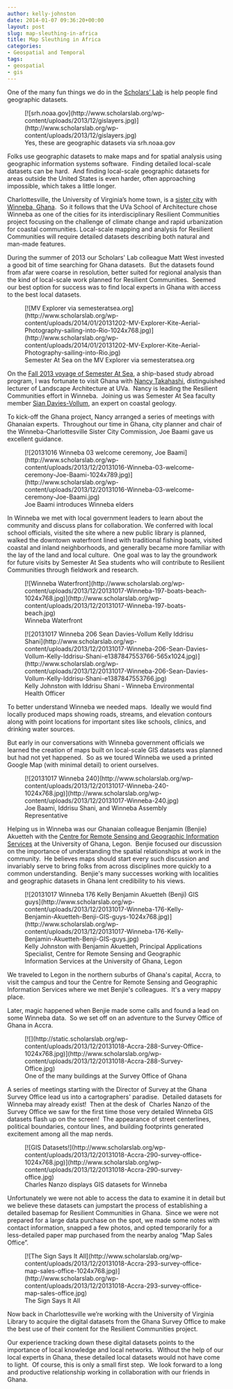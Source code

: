 ```yaml
---
author: kelly-johnston
date: 2014-01-07 09:36:20+00:00
layout: post
slug: map-sleuthing-in-africa
title: Map Sleuthing in Africa
categories:
- Geospatial and Temporal
tags:
- geospatial
- gis
---
```


One of the many fun things we do in the [Scholars’ Lab](http://guides.lib.virginia.edu/gis) is help people find geographic datasets.

<figure>
  [![srh.noaa.gov](http://www.scholarslab.org/wp-content/uploads/2013/12/gislayers.jpg)](http://www.scholarslab.org/wp-content/uploads/2013/12/gislayers.jpg)
  <figcaption>
 Yes, these are geographic datasets via srh.noaa.gov
</figcaption>

</figure>

Folks use geographic datasets to make maps and for spatial analysis using geographic information systems software.  Finding detailed local-scale datasets can be hard.  And finding local-scale geographic datasets for areas outside the United States is even harder, often approaching impossible, which takes a little longer.

Charlottesville, the University of Virginia’s home town, is a [sister city](http://www.charlottesville.org/index.aspx?page=2985) with [Winneba, Ghana](http://goo.gl/maps/mNTPQ).  So it follows that the UVa School of Architecture chose Winneba as one of the cities for its interdisciplinary Resilient Communities project focusing on the challenge of climate change and rapid urbanization for coastal communities. Local-scale mapping and analysis for Resilient Communities will require detailed datasets describing both natural and man-made features.

During the summer of 2013 our Scholars' Lab colleague Matt West invested a good bit of time searching for Ghana datasets.  But the datasets found from afar were coarse in resolution, better suited for regional analysis than the kind of local-scale work planned for Resilient Communities.  Seemed our best option for success was to find local experts in Ghana with access to the best local datasets.

<figure>
  [![MV Explorer via semesteratsea.org](http://www.scholarslab.org/wp-content/uploads/2014/01/20131202-MV-Explorer-Kite-Aerial-Photography-sailing-into-Rio-1024x768.jpg)](http://www.scholarslab.org/wp-content/uploads/2014/01/20131202-MV-Explorer-Kite-Aerial-Photography-sailing-into-Rio.jpg)
  <figcaption>
 Semester At Sea on the MV Explorer via semesteratsea.org
</figcaption>

</figure>

On the [Fall 2013 voyage of Semester At Sea](http://www.semesteratsea.org/voyages/fall-2013/), a ship-based study abroad program, I was fortunate to visit Ghana with [Nancy Takahashi](http://www.arch.virginia.edu/people/directory/nancy-takahashi), distinguished lecturer of Landscape Architecture at UVa.  Nancy is leading the Resilient Communities effort in Winneba.  Joining us was Semester At Sea faculty member [Sian Davies-Vollum](http://www.semesteratsea.org/faculty-and-staff/sian-davies-vollum/), an expert on coastal geology.

To kick-off the Ghana project, Nancy arranged a series of meetings with Ghanaian experts.  Throughout our time in Ghana, city planner and chair of the Winneba-Charlottesville Sister City Commission, Joe Baami gave us excellent guidance.

<figure>
  [![20131016 Winneba 03 welcome ceremony, Joe Baami](http://www.scholarslab.org/wp-content/uploads/2013/12/20131016-Winneba-03-welcome-ceremony-Joe-Baami-1024x789.jpg)](http://www.scholarslab.org/wp-content/uploads/2013/12/20131016-Winneba-03-welcome-ceremony-Joe-Baami.jpg)
  <figcaption>
 Joe Baami introduces Winneba elders
</figcaption>

</figure>

In Winneba we met with local government leaders to learn about the community and discuss plans for collaboration. We conferred with local school officials, visited the site where a new public library is planned, walked the downtown waterfront lined with traditional fishing boats, visited coastal and inland neighborhoods, and generally became more familiar with the lay of the land and local culture.  One goal was to lay the groundwork for future visits by Semester At Sea students who will contribute to Resilient Communities through fieldwork and research.

<figure>
  [![Winneba Waterfront](http://www.scholarslab.org/wp-content/uploads/2013/12/20131017-Winneba-197-boats-beach-1024x768.jpg)](http://www.scholarslab.org/wp-content/uploads/2013/12/20131017-Winneba-197-boats-beach.jpg)
  <figcaption>
 Winneba Waterfront
</figcaption>

</figure>

<figure>
  [![20131017 Winneba 206 Sean Davies-Vollum Kelly Iddrisu Shani](http://www.scholarslab.org/wp-content/uploads/2013/12/20131017-Winneba-206-Sean-Davies-Vollum-Kelly-Iddrisu-Shani-e1387847553766-565x1024.jpg)](http://www.scholarslab.org/wp-content/uploads/2013/12/20131017-Winneba-206-Sean-Davies-Vollum-Kelly-Iddrisu-Shani-e1387847553766.jpg)
  <figcaption>
 Kelly Johnston with Iddrisu Shani - Winneba Environmental Health Officer
</figcaption>

</figure>

To better understand Winneba we needed maps.  Ideally we would find locally produced maps showing roads, streams, and elevation contours along with point locations for important sites like schools, clinics, and drinking water sources.

But early in our conversations with Winneba government officials we learned the creation of maps built on local-scale GIS datasets was planned but had not yet happened.  So as we toured Winneba we used a printed Google Map (with minimal detail) to orient ourselves.

<figure>
  [![20131017 Winneba 240](http://www.scholarslab.org/wp-content/uploads/2013/12/20131017-Winneba-240-1024x768.jpg)](http://www.scholarslab.org/wp-content/uploads/2013/12/20131017-Winneba-240.jpg)
  <figcaption>
 Joe Baami, Iddrisu Shani, and Winneba Assembly Representative
</figcaption>

</figure>

Helping us in Winneba was our Ghanaian colleague Benjamin (Benjie) Akuetteh with the [Centre for Remote Sensing and Geographic Information Services](http://cersgis.org/home.html) at the University of Ghana, Legon.  Benjie focused our discussion on the importance of understanding the spatial relationships at work in the community.  He believes maps should start every such discussion and invariably serve to bring folks from across disciplines more quickly to a common understanding.  Benjie's many successes working with localities and geographic datasets in Ghana lent credibility to his views.

<figure>
  [![20131017 Winneba 176 Kelly Benjamin Akuetteh (Benji) GIS guys](http://www.scholarslab.org/wp-content/uploads/2013/12/20131017-Winneba-176-Kelly-Benjamin-Akuetteh-Benji-GIS-guys-1024x768.jpg)](http://www.scholarslab.org/wp-content/uploads/2013/12/20131017-Winneba-176-Kelly-Benjamin-Akuetteh-Benji-GIS-guys.jpg)
  <figcaption>
 Kelly Johnston with Benjamin Akuetteh, Principal Applications Specialist, Centre for Remote Sensing and Geographic Information Services at the University of Ghana, Legon
</figcaption>

</figure>

We traveled to Legon in the northern suburbs of Ghana's capital, Accra, to visit the campus and tour the Centre for Remote Sensing and Geographic Information Services where we met Benjie's colleagues.  It's a very mappy place.

Later, magic happened when Benjie made some calls and found a lead on some Winneba data.  So we set off on an adventure to the Survey Office of Ghana in Accra.

<figure>
  [![](http://static.scholarslab.org/wp-content/uploads/2013/12/20131018-Accra-288-Survey-Office-1024x768.jpg)](http://www.scholarslab.org/wp-content/uploads/2013/12/20131018-Accra-288-Survey-Office.jpg)
  <figcaption>
 One of the many buildings at the Survey Office of Ghana
</figcaption>

</figure>

A series of meetings starting with the Director of Survey at the Ghana Survey Office lead us into a cartographers' paradise.  Detailed datasets for Winneba may already exist!  Then at the desk of  Charles Nanzo of the Survey Office we saw for the first time those very detailed Winneba GIS datasets flash up on the screen!  The appearance of street centerlines, political boundaries, contour lines, and building footprints generated excitement among all the map nerds.

<figure>
  [![GIS Datasets!](http://www.scholarslab.org/wp-content/uploads/2013/12/20131018-Accra-290-survey-office-1024x768.jpg)](http://www.scholarslab.org/wp-content/uploads/2013/12/20131018-Accra-290-survey-office.jpg)
  <figcaption>
 Charles Nanzo displays GIS datasets for Winneba
</figcaption>

</figure>

Unfortunately we were not able to access the data to examine it in detail but we believe these datasets can jumpstart the process of establishing a detailed basemap for Resilient Communities in Ghana.  Since we were not prepared for a large data purchase on the spot, we made some notes with contact information, snapped a few photos, and opted temporarily for a less-detailed paper map purchased from the nearby analog “Map Sales Office”.

<figure>
  [![The Sign Says It All](http://www.scholarslab.org/wp-content/uploads/2013/12/20131018-Accra-293-survey-office-map-sales-office-1024x768.jpg)](http://www.scholarslab.org/wp-content/uploads/2013/12/20131018-Accra-293-survey-office-map-sales-office.jpg)
  <figcaption>
 The Sign Says It All
</figcaption>

</figure>

Now back in Charlottesville we’re working with the University of Virginia Library to acquire the digital datasets from the Ghana Survey Office to make the best use of their content for the Resilient Communities project.

Our experience tracking down these digital datasets points to the importance of local knowledge and local networks.  Without the help of our local experts in Ghana, these detailed local datasets would not have come to light.  Of course, this is only a small first step.  We look forward to a long and productive relationship working in collaboration with our friends in Ghana.
